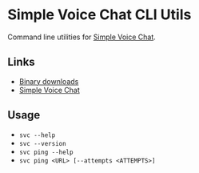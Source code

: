 # Simple Voice Chat CLI Utils

Command line utilities for [Simple Voice Chat](https://github.com/henkelmax/simple-voice-chat).

## Links

- [Binary downloads](https://github.com/henkelmax/svc-cli-utils/releases)
- [Simple Voice Chat](https://github.com/henkelmax/simple-voice-chat)

## Usage

- `svc --help`
- `svc --version`
- `svc ping --help`
- `svc ping <URL> [--attempts <ATTEMPTS>]`
